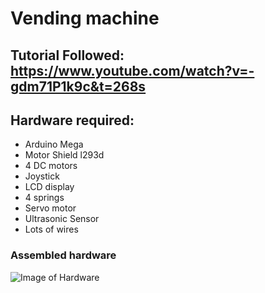 # Vending machine

## Tutorial Followed: https://www.youtube.com/watch?v=-gdm71P1k9c&t=268s

## Hardware required: 
- Arduino Mega
- Motor Shield l293d
- 4 DC motors
- Joystick
- LCD display
- 4 springs
- Servo motor
- Ultrasonic Sensor
- Lots of wires

### Assembled hardware
![Image of Hardware](venduino.png)
